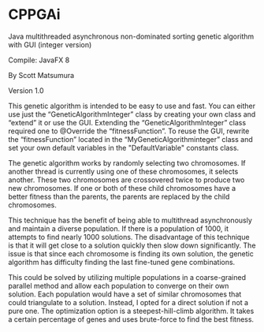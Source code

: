 # CPPGAi
Java multithreaded asynchronous non-dominated sorting genetic algorithm with GUI (integer version)

Compile: JavaFX 8

By Scott Matsumura

Version 1.0

This genetic algorithm is intended to be easy to use and fast.  You can either use just the “GeneticAlgorithmInteger” class by creating your own class and “extend” it or use the GUI.  Extending the “GeneticAlgorithmInteger” class required one to @Override the “fitnessFunction”.  To reuse the GUI, rewrite the “fitnessFunction” located in the “MyGeneticAlgorithminteger” class and set your own default variables in the "DefaultVariable" constants class.

The genetic algorithm works by randomly selecting two chromosomes.  If another thread is currently using one of these chromosomes, it selects another.  These two chromosomes are crossovered twice to produce two new chromosomes.  If one or both of these child chromosomes have a better fitness than the parents, the parents are replaced by the child chromosomes.

This technique has the benefit of being able to multithread asynchronously and maintain a diverse population.  If there is a population of 1000, it attempts to find nearly 1000 solutions.  The disadvantage of this technique is that it will get close to a solution quickly then slow down significantly.  The issue is that since each chromosome is finding its own solution, the genetic algorithm has difficulty finding the last fine-tuned gene combinations.

This could be solved by utilizing multiple populations in a coarse-grained parallel method and allow each population to converge on their own solution.  Each population would have a set of similar chromosomes that could triangulate to a solution.  Instead, I opted for a direct solution if not a pure one.  The optimization option is a steepest-hill-climb algorithm.  It takes a certain percentage of genes and uses brute-force to find the best fitness.
